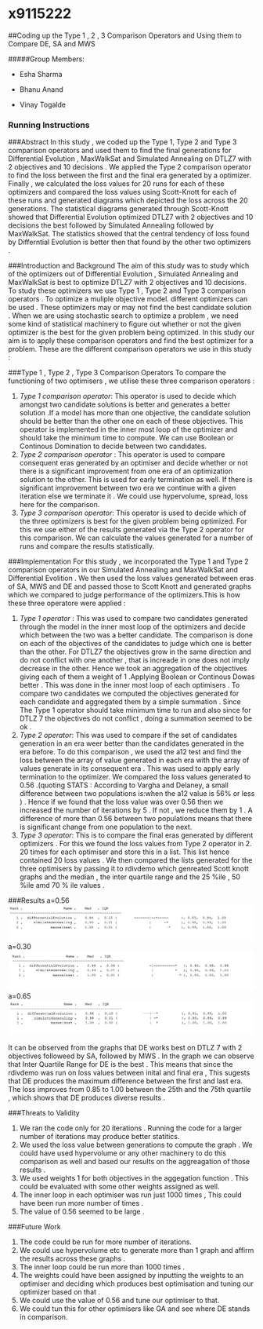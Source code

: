 # x9115222
##Coding up the Type 1 , 2 , 3 Comparison Operators and Using them to Compare DE, SA and MWS 

#####Group Members:

- Esha Sharma 

- Bhanu Anand

- Vinay Togalde

### Running Instructions 

###Abstract
In this study , we coded up the Type 1, Type 2 and Type 3 comparison operators and used them to find the final generations for 
Differential Evolution , MaxWalkSat and Simulated Annealing on DTLZ7 with 2 objectives and 10 decisions . We applied the Type 2 
comparison operator to find the loss between the first and the final era generated by a optimizer. Finally , we calculated the loss 
values for 20 runs for each of these optimizers and compared the loss values using Scott-Knott for each of these runs and generated
diagrams which depicted the loss across the 20 generations. The statistical diagrams generated through Scott-Knott showed that 
Differential Evolution optimized DTLZ7 with 2 objectives and 10 decisions the best followed by Simulated Annealing followed by 
MaxWalkSat.  The statistics showed that the central tendency of loss found by Differntial Evolution is better then that found by the 
other two optimizers . 

###Introduction and Background
The aim of this study was to study which of the optimizers out of Differential Evolution , Simulated Annealing and MaxWalkSat is 
best to optimize DTLZ7 with 2 objectives and 10 decisions. To study these optimizers we use Type 1 , Type 2 and Type 3 comparison 
operators . To optimize a muliple objective model. different optimizers can be used . These optimizers may or may not find the best 
candidate solution . When we are using stochastic search to optimize a problem , we need some kind of statistical machinery to figure 
out whether or not the given optimizer is the best for the given problem being optimized. In this study our aim is to apply these 
comparison operators and find the best optimizer for a problem. These are the different comparison operators we use in this study : 

###Type 1 , Type 2 , Type 3 Comparison Operators
To compare the functioning of two optimisers , we utilise these three comparison operators : 
  1.  *Type 1 comparison operator*: This operator is used to decide which amongst two candidate solutions is better and generates a
       better solution .If a model has more than one objective, the candidate solution should be better than the other one on each 
       of these objectives. This operator is implemented in the inner most loop of the optimizer and should take the minimum time to
       compute. We can use Boolean or Continous Domination to decide between two candidates.
  2.   *Type 2 comparison operator* : This operator is used to compare consequent eras generated by an optimiser and decide whether
        or not there is a significant improvement from one era of an optimization solution to the other. This is used for early 
        termination as well. If there is significant improvement between two era we continue with a given iteration else we terminate
        it . We could use hypervolume, spread, loss here for the comparison.
  3.   *Type 3 comparison operator*: This operator is used to decide which of the three optimizers is best for the given problem being 
        optimized. For this we use either of the results generated via the Type 2 operator for this comparison. We can calculate the 
        values generated for a number of runs and compare the results statistically. 

###Implementation 
For this study , we incorporated the Type 1 and Type 2 comparison operators in our Simulated Annealing and MaxWalkSat and Differential
Evolition . We then used the loss values generated between eras of SA, MWS and DE and passed those to Scott Knott and generated 
graphs which we compared to judge performance of the optimizers.This is how these three operatore were applied : 
  1.  *Type 1 operator* : This was used to compare two candidates generated through the model in the inner most loop of the optimizers        and decide which between the two was a better candidate. The comparison is done on each of the objectives of the candidates 
       to judge which one is better than the other. For DTLZ7 the objectives grow in the same direction and do not conflict with 
       one another , that is increade in one does not imply decrease in the other. Hence we took an aggregation of the objectives 
       giving each of them a weight of 1 .Applying Boolean or Continous Dowas better . This was done in the inner
       most loop of each optimisers . To compare two candidates we computed the objectives generated for each candidate and aggregated
       them by a simple summation . Since The Type 1 operator should take minimum time to run and also since for DTLZ 7 the objectives 
       do not conflict , doing a summation seemed to be ok .
  2.  *Type 2 operator*: This was used to compare if the set of candidates generation in an era weer better than the candidates 
       generated in the era before. To do this comparison , we used the a12 test and find the loss between the array of value 
       generated in each era with the array of values generate in its consequent era . This was used to apply early termination to the        optimizer. We compared the loss values generated to 0.56 .(quoting STATS :  According to Vargha and Delaney, a small difference        between two populations is:when the a12 value is 56% or less ) . Hence if we found that the loss value was over 0.56 then we          increased the number of iterations by 5 . If not , we reduce them by 1 . A difference of more than 0.56 between two populations        means that there is significant change from one population to the next.  
  3.  *Type 3 operator*: This is to compare the final eras generated by different optimizers . For this we found the loss values from 
       Type 2 operator in 2. 20 times for each optimiser and store this in a list. This list hence contained 20 loss values . We then
       compared the lists generated for the three optimisers by passing it to rdivdemo which genreated Scott knott graphs and the 
       median , the inter quartile range and the 25 %ile , 50 %ile amd 70 % ile values . 

###Results
a=0.56
![alt tag](https://github.com/bhanuanand28/x9115222/blob/master/hw/code/8/ScreenShot/Output.jpg)
a=0.30
![alt tag](https://github.com/bhanuanand28/x9115222/blob/master/hw/code/8/ScreenShot/op2%20.jpg)
a=0.65
![alt tag](https://github.com/bhanuanand28/x9115222/blob/master/hw/code/8/ScreenShot/op3.jpg)

It can be observed from the graphs that DE works best on DTLZ 7 with 2 objectives followeed by SA, followed by MWS . In the graph we can 
observe that Inter Quartile Range for DE is the best . This means that since the rdivdemo was run on loss values between inital and 
final era , This sugests that DE produces the maximum difference between the first and last era. The loss improves from  0.85 to 1.00 
between the 25th and the 75th quartile , which shows that DE produces diverse results . 


###Threats to Validity 
1. We ran the code only for 20 iterations . Running the code for a larger number of iterations may produce better statitics. 
2. We used the loss value between generations to compute the graph . We could have used hypervolume or any other machinery to do this 
comparison as well and based our results on the aggreagation of those results . 
3. We used weights 1 for both objectives in the aggegation function . This could be evaluated with some other weights assigned 
as well. 
4. The inner loop in each optimiser was run just 1000 times , This could have been run more number of times . 
5. The value of 0.56 seemed to be large . 


###Future Work 
1. The code could be run for more number of iterations. 
2. We could use hypervolume etc to generate more than 1 graph and affirm the results across these graphs . 
3. The inner loop could be run more than 1000 times . 
4. The weights could have been assigned by inputting the weights to an optimiser and deciding which produces best optimisation and 
tuning our optimizer based on that . 
5. We could use the value of 0.56 and tune our optimiser to that. 
6. We could tun this for other optimisers like GA and see where DE stands in comparison.



